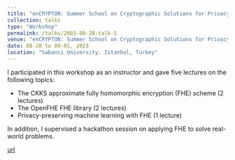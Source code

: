 ```yaml
---
title: "enCRYPTON: Summer School on Cryptographic Solutions for Privacy Enhancing Technologies"
collection: talks
type: "Workshop"
permalink: /talks/2003-08-28-talk-5
venue: "enCRYPTON: Summer School on Cryptographic Solutions for Privacy Enhancing Technologies"
date: 08-28 to 09-01, 2023
location: "Sabanci University, Istanbul, Turkey"
---
```


I participated in this workshop as an instructor and gave five lectures on the following topics:

- The CKKS approximate fully homomorphic encryption (FHE) scheme (2 lectures)
- The OpenFHE FHE library (2 lectures)
- Privacy-preserving machine learning with FHE (1 lecture)

In addition, I supervised a hackathon session on applying FHE to solve real-world problems.

[url](https://www.encrypt-on.com/sabanci-university-hosted-the-summer-school-cryptographic-solutions-for-privacy-enhancing-technologies/)
